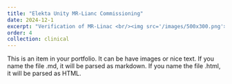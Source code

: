 ```yaml
---
title: "Elekta Unity MR-Lianc Commissioning"
date: 2024-12-1
excerpt: "Verification of MR-Linac <br/><img src='/images/500x300.png'>"
order: 4
collection: clinical
---
```


This is an item in your portfolio. It can be have images or nice text. If you name the file .md, it will be parsed as markdown. If you name the file .html, it will be parsed as HTML. 
